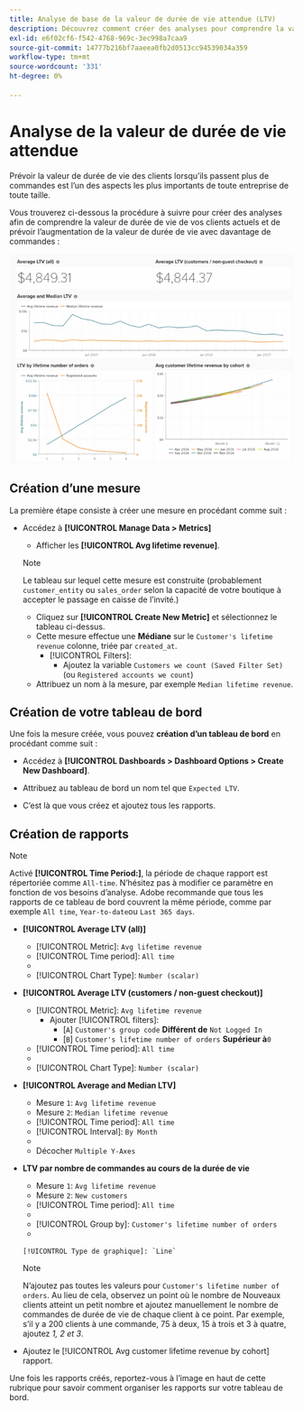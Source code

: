 ```yaml
---
title: Analyse de base de la valeur de durée de vie attendue (LTV)
description: Découvrez comment créer des analyses pour comprendre la valeur de durée de vie de vos clients actuels et prévoir comment la valeur de durée de vie augmente avec plus de commandes.
exl-id: e6f02cf6-f542-4768-969c-3ec998a7caa9
source-git-commit: 14777b216bf7aaeea0fb2d0513cc94539034a359
workflow-type: tm+mt
source-wordcount: '331'
ht-degree: 0%

---
```


# Analyse de la valeur de durée de vie attendue

Prévoir la valeur de durée de vie des clients lorsqu’ils passent plus de commandes est l’un des aspects les plus importants de toute entreprise de toute taille.

Vous trouverez ci-dessous la procédure à suivre pour créer des analyses afin de comprendre la valeur de durée de vie de vos clients actuels et de prévoir l’augmentation de la valeur de durée de vie avec davantage de commandes :

![valeur attendue](../../assets/expected_ltv_720.png)

## Création d’une mesure

La première étape consiste à créer une mesure en procédant comme suit :
* Accédez à **[!UICONTROL Manage Data > Metrics]**
   * Afficher les **[!UICONTROL Avg lifetime revenue]**.

   >[!NOTE]
   >
   >Le tableau sur lequel cette mesure est construite (probablement `customer_entity` ou `sales_order` selon la capacité de votre boutique à accepter le passage en caisse de l’invité.)

   * Cliquez sur **[!UICONTROL Create New Metric]** et sélectionnez le tableau ci-dessus.
   * Cette mesure effectue une **Médiane** sur le `Customer's lifetime revenue` colonne, triée par `created_at`.
      * [!UICONTROL Filters]:
         * Ajoutez la variable `Customers we count (Saved Filter Set)` (ou `Registered accounts we count`)
   * Attribuez un nom à la mesure, par exemple `Median lifetime revenue`.



## Création de votre tableau de bord

Une fois la mesure créée, vous pouvez **création d’un tableau de bord** en procédant comme suit :
* Accédez à **[!UICONTROL Dashboards > Dashboard Options > Create New Dashboard]**.
* Attribuez au tableau de bord un nom tel que `Expected LTV`.

* C’est là que vous créez et ajoutez tous les rapports.

## Création de rapports

>[!NOTE]
>
>Activé **[!UICONTROL Time Period:]**, la période de chaque rapport est répertoriée comme `All-time`. N’hésitez pas à modifier ce paramètre en fonction de vos besoins d’analyse. Adobe recommande que tous les rapports de ce tableau de bord couvrent la même période, comme par exemple `All time`, `Year-to-date`ou `Last 365 days`.

* **[!UICONTROL Average LTV (all)]**
   * [!UICONTROL Metric]: `Avg lifetime revenue`
   * [!UICONTROL Time period]: `All time`
   * 
      [!UICONTROL Intervalle]: `None`
   * [!UICONTROL Chart Type]: `Number (scalar)`

* **[!UICONTROL Average LTV (customers / non-guest checkout)]**
   * [!UICONTROL Metric]: `Avg lifetime revenue`
      * Ajouter [!UICONTROL filters]:
         * [`A`] `Customer's group code` **Différent de** `Not Logged In`
         * [`B`] `Customer's lifetime number of orders` **Supérieur à**`0`
   * [!UICONTROL Time period]: `All time`
   * 
      [!UICONTROL Intervalle]: `None`
   * [!UICONTROL Chart Type]: `Number (scalar)`


* **[!UICONTROL Average and Median LTV]**
   * Mesure `1`: `Avg lifetime revenue`
   * Mesure `2`: `Median lifetime revenue`
   * [!UICONTROL Time period]: `All time`
   * [!UICONTROL Interval]: `By Month`
   * 
      [!UICONTROL Type de graphique]: `Line`
   * Décocher `Multiple Y-Axes`

* **LTV par nombre de commandes au cours de la durée de vie**
   * Mesure `1`: `Avg lifetime revenue`
   * Mesure `2`: `New customers`
   * [!UICONTROL Time period]: `All time`
   * 
      [!UICONTROL Intervalle]: `None`
   * [!UICONTROL Group by]: `Customer's lifetime number of orders`
   * 

      [!UICONTROL Type de graphique]: `Line`
   >[!NOTE]
   >
   >N’ajoutez pas toutes les valeurs pour `Customer's lifetime number of orders`. Au lieu de cela, observez un point où le nombre de Nouveaux clients atteint un petit nombre et ajoutez manuellement le nombre de commandes de durée de vie de chaque client à ce point. Par exemple, s’il y a 200 clients à une commande, 75 à deux, 15 à trois et 3 à quatre, ajoutez *1, 2 et 3*.

* Ajoutez le [!UICONTROL Avg customer lifetime revenue by cohort] rapport.

Une fois les rapports créés, reportez-vous à l’image en haut de cette rubrique pour savoir comment organiser les rapports sur votre tableau de bord.
